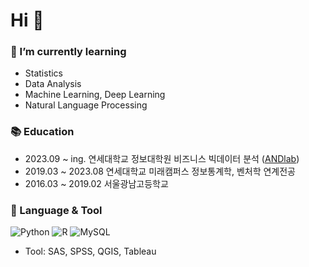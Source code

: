 # Hi 👋

### 🌱 I’m currently learning
- Statistics
- Data Analysis
- Machine Learning, Deep Learning
- Natural Language Processing

### 📚 Education
- 2023.09 ~ ing.  연세대학교 정보대학원 비즈니스 빅데이터 분석 ([ANDlab](https://andlab.yonsei.ac.kr/))
- 2019.03 ~ 2023.08  연세대학교 미래캠퍼스 정보통계학, 벤처학 연계전공
- 2016.03 ~ 2019.02  서울광남고등학교

### 📌 Language & Tool
![Python](https://img.shields.io/badge/python-3670A0?style=for-the-badge&logo=python&logoColor=ffdd54)
![R](https://img.shields.io/badge/r-%23276DC3.svg?style=for-the-badge&logo=r&logoColor=white)
![MySQL](https://img.shields.io/badge/mysql-%2300f.svg?style=for-the-badge&logo=mysql&logoColor=white)
- Tool: SAS, SPSS, QGIS, Tableau
